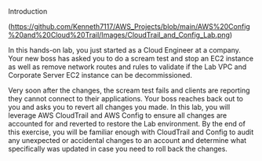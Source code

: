 Introduction

(https://github.com/Kenneth7117/AWS_Projects/blob/main/AWS%20Config%20and%20Cloud%20Trail/Images/CloudTrail_and_Config_Lab.png)

In this hands-on lab, you just started as a Cloud Engineer at a company. Your new boss has asked you to do a scream test and stop an EC2 instance as well as remove network routes and rules to validate if the Lab VPC and Corporate Server EC2 instance can be decommissioned.

Very soon after the changes, the scream test fails and clients are reporting they cannot connect to their applications. Your boss reaches back out to you and asks you to revert all changes you made. In this lab, you will leverage AWS CloudTrail and AWS Config to ensure all changes are accounted for and reverted to restore the Lab environment. By the end of this exercise, you will be familiar enough with CloudTrail and Config to audit any unexpected or accidental changes to an account and determine what specifically was updated in case you need to roll back the changes.
